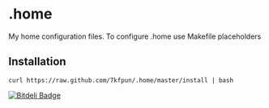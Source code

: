 .home
=====
My home configuration files. To configure .home use Makefile placeholders

## Installation

    curl https://raw.github.com/7kfpun/.home/master/install | bash



[![Bitdeli Badge](https://d2weczhvl823v0.cloudfront.net/7kfpun/.home/trend.png)](https://bitdeli.com/free "Bitdeli Badge")

